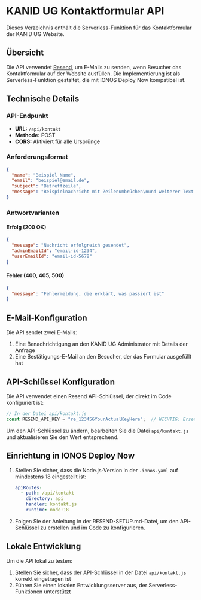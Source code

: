 # KANID UG Kontaktformular API

Dieses Verzeichnis enthält die Serverless-Funktion für das Kontaktformular der KANID UG Website.

## Übersicht

Die API verwendet [Resend](https://resend.com), um E-Mails zu senden, wenn Besucher das Kontaktformular auf der Website ausfüllen. Die Implementierung ist als Serverless-Funktion gestaltet, die mit IONOS Deploy Now kompatibel ist.

## Technische Details

### API-Endpunkt

- **URL:** `/api/kontakt`
- **Methode:** POST
- **CORS:** Aktiviert für alle Ursprünge

### Anforderungsformat

```json
{
  "name": "Beispiel Name",
  "email": "beispiel@email.de",
  "subject": "Betreffzeile",
  "message": "Beispielnachricht mit Zeilenumbrüchen\nund weiterer Text."
}
```

### Antwortvarianten

#### Erfolg (200 OK)

```json
{
  "message": "Nachricht erfolgreich gesendet",
  "adminEmailId": "email-id-1234",
  "userEmailId": "email-id-5678"
}
```

#### Fehler (400, 405, 500)

```json
{
  "message": "Fehlermeldung, die erklärt, was passiert ist"
}
```

## E-Mail-Konfiguration

Die API sendet zwei E-Mails:

1. Eine Benachrichtigung an den KANID UG Administrator mit Details der Anfrage
2. Eine Bestätigungs-E-Mail an den Besucher, der das Formular ausgefüllt hat

## API-Schlüssel Konfiguration

Die API verwendet einen Resend API-Schlüssel, der direkt im Code konfiguriert ist:

```javascript
// In der Datei api/kontakt.js
const RESEND_API_KEY = "re_123456YourActualKeyHere";  // WICHTIG: Ersetzen Sie dies mit Ihrem echten API-Key
```

Um den API-Schlüssel zu ändern, bearbeiten Sie die Datei `api/kontakt.js` und aktualisieren Sie den Wert entsprechend.

## Einrichtung in IONOS Deploy Now

1. Stellen Sie sicher, dass die Node.js-Version in der `.ionos.yaml` auf mindestens 18 eingestellt ist:
   ```yaml
   apiRoutes:
     - path: /api/kontakt
       directory: api
       handler: kontakt.js
       runtime: node:18
   ```

2. Folgen Sie der Anleitung in der RESEND-SETUP.md-Datei, um den API-Schlüssel zu erstellen und im Code zu konfigurieren.

## Lokale Entwicklung

Um die API lokal zu testen:

1. Stellen Sie sicher, dass der API-Schlüssel in der Datei `api/kontakt.js` korrekt eingetragen ist
2. Führen Sie einen lokalen Entwicklungsserver aus, der Serverless-Funktionen unterstützt